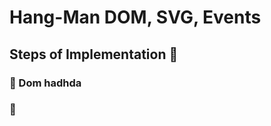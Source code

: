 # Hang-Man DOM, SVG, Events
## Steps of Implementation :triangular_flag_on_post:
### :small_orange_diamond: Dom hadhda
### :small_orange_diamond:
